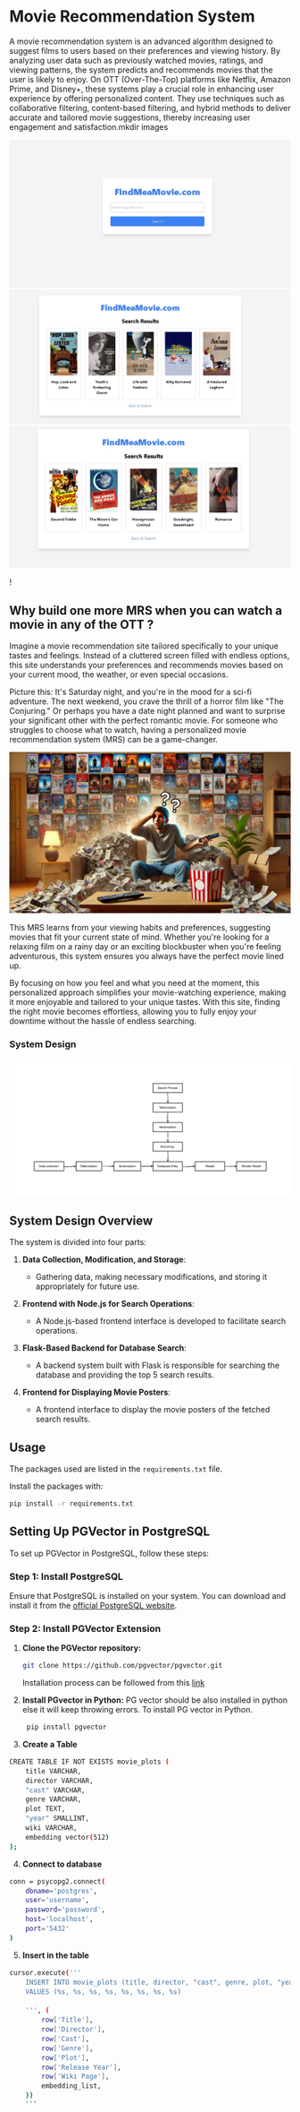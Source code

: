 # Movie Recommendation System 

A movie recommendation system is an advanced algorithm designed to suggest films to users based on their preferences and viewing history. By analyzing user data such as previously watched movies, ratings, and viewing patterns, the system predicts and recommends movies that the user is likely to enjoy. On OTT (Over-The-Top) platforms like Netflix, Amazon Prime, and Disney+, these systems play a crucial role in enhancing user experience by offering personalized content. They use techniques such as collaborative filtering, content-based filtering, and hybrid methods to deliver accurate and tailored movie suggestions, thereby increasing user engagement and satisfaction.mkdir images

![UserInterface](/images/Asset3.jpeg)
![Results](/images/Asset2.jpeg)![Results](/images/Asset.jpeg)


!

 
 ## Why build one more MRS when you can watch a movie in any of the OTT ?
Imagine a movie recommendation site tailored specifically to your unique tastes and feelings. Instead of a cluttered screen filled with endless options, this site understands your preferences and recommends movies based on your current mood, the weather, or even special occasions.

Picture this: It's Saturday night, and you're in the mood for a sci-fi adventure. The next weekend, you crave the thrill of a horror film like "The Conjuring." Or perhaps you have a date night planned and want to surprise your significant other with the perfect romantic movie. For someone who struggles to choose what to watch, having a personalized movie recommendation system (MRS) can be a game-changer.

![Confused](images/Asset.jpg)

This MRS learns from your viewing habits and preferences, suggesting movies that fit your current state of mind. Whether you're looking for a relaxing film on a rainy day or an exciting blockbuster when you're feeling adventurous, this system ensures you always have the perfect movie lined up.

By focusing on how you feel and what you need at the moment, this personalized approach simplifies your movie-watching experience, making it more enjoyable and tailored to your unique tastes. With this site, finding the right movie becomes effortless, allowing you to fully enjoy your downtime without the hassle of endless searching.
### System Design 
![Algorithm](/images/systemdesign.jpg)
 ## System Design Overview

The system is divided into four parts:

1. **Data Collection, Modification, and Storage**: 
   - Gathering data, making necessary modifications, and storing it appropriately for future use.

2. **Frontend with Node.js for Search Operations**: 
   - A Node.js-based frontend interface is developed to facilitate search operations.

3. **Flask-Based Backend for Database Search**: 
   - A backend system built with Flask is responsible for searching the database and providing the top 5 search results.

4. **Frontend for Displaying Movie Posters**: 
   - A frontend interface to display the movie posters of the fetched search results.

## Usage

The packages used are listed in the `requirements.txt` file.

Install the packages with:
```bash
pip install -r requirements.txt
```


## Setting Up PGVector in PostgreSQL

To set up PGVector in PostgreSQL, follow these steps:

### Step 1: Install PostgreSQL

Ensure that PostgreSQL is installed on your system. You can download and install it from the [official PostgreSQL website](https://www.postgresql.org/download/).

### Step 2: Install PGVector Extension

1. **Clone the PGVector repository:**

   ```bash
   git clone https://github.com/pgvector/pgvector.git

    ```
    Installation process can be followed from this  [link](https://github.com/pgvector/)

2.  **Install PGvector in Python:**
    PG vector should be also installed in python else it will keep throwing errors.
    To install PG vector in Python.

    ```bash
     pip install pgvector
      ```
    
3. **Create a Table** 
``` bash
CREATE TABLE IF NOT EXISTS movie_plots (
    title VARCHAR,
    director VARCHAR,
    "cast" VARCHAR,
    genre VARCHAR,
    plot TEXT,
    "year" SMALLINT,
    wiki VARCHAR,
    embedding vector(512)
);
```
4. **Connect to database**
```bash
conn = psycopg2.connect(
    dbname='postgres',
    user='username',
    password='password',
    host='localhost',
    port='5432'
)
```
5. **Insert in the table**
```bash
cursor.execute('''
    INSERT INTO movie_plots (title, director, "cast", genre, plot, "year", wiki, embedding)
    VALUES (%s, %s, %s, %s, %s, %s, %s, %s)
                   
    ''', (
        row['Title'],
        row['Director'],
        row['Cast'],
        row['Genre'],
        row['Plot'],
        row['Release Year'],
        row['Wiki Page'],
        embedding_list,
    ))
    ```

